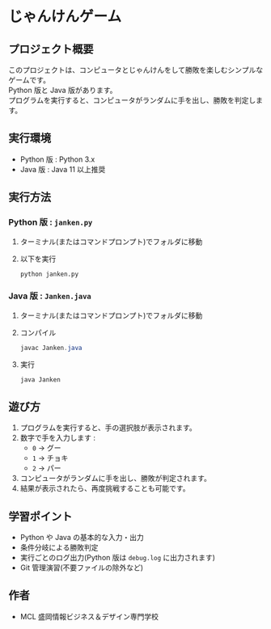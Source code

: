# じゃんけんゲーム

## プロジェクト概要

このプロジェクトは、コンピュータとじゃんけんをして勝敗を楽しむシンプルなゲームです。  
Python 版と Java 版があります。  
プログラムを実行すると、コンピュータがランダムに手を出し、勝敗を判定します。

## 実行環境

- Python 版 : Python 3.x
- Java 版 : Java 11 以上推奨

## 実行方法

### Python 版 : `janken.py`

1. ターミナル(またはコマンドプロンプト)でフォルダに移動
1. 以下を実行

   ```Python
   python janken.py
   ```

### Java 版 : `Janken.java`

1. ターミナル(またはコマンドプロンプト)でフォルダに移動
1. コンパイル

   ```Java
   javac Janken.java
   ```

1. 実行

   ```Java
   java Janken
   ```

## 遊び方

1. プログラムを実行すると、手の選択肢が表示されます。
1. 数字で手を入力します :
   - `0` → グー
   - `1` → チョキ
   - `2` → パー
1. コンピュータがランダムに手を出し、勝敗が判定されます。
1. 結果が表示されたら、再度挑戦することも可能です。

## 学習ポイント

- Python や Java の基本的な入力・出力
- 条件分岐による勝敗判定
- 実行ごとのログ出力(Python 版は `debug.log` に出力されます)
- Git 管理演習(不要ファイルの除外など)

## 作者

- MCL 盛岡情報ビジネス＆デザイン専門学校
